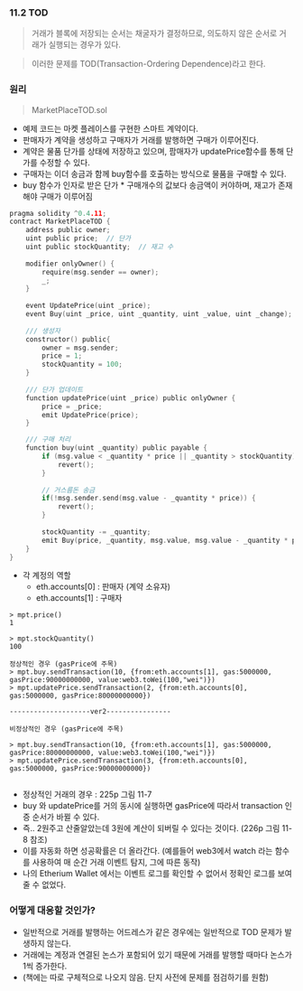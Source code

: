 ### 11.2 TOD
> 거래가 블록에 저장되는 순서는 채굴자가 결정하므로, 의도하지 않은 순서로 거래가 실행되는 경우가 있다.

> 이러한 문제를 TOD(Transaction-Ordering Dependence)라고 한다.

### 원리
> MarketPlaceTOD.sol

* 예제 코드는 마켓 플레이스를 구현한 스마트 계약이다.
* 판매자가 계약을 생성하고 구매자가 거래를 발행하면 구매가 이루어진다.
* 계약은 물품 단가를 상태에 저장하고 있으며, 팜매자가 updatePrice함수를 통해 단가를 수정할 수 있다.
* 구매자는 이더 송금과 함께 buy함수를 호출하는 방식으로 물품을 구매할 수 있다.
* buy 함수가 인자로 받은 단가 * 구매개수의 값보다 송금액이 커야하며, 재고가 존재해야 구매가 이루어짐

```c
pragma solidity ^0.4.11;
contract MarketPlaceTOD {
	address public owner;
	uint public price;	// 단가
	uint public stockQuantity;	// 재고 수
	
	modifier onlyOwner() {
		require(msg.sender == owner);
		_;
	}
	
	event UpdatePrice(uint _price);
	event Buy(uint _price, uint _quantity, uint _value, uint _change);
	
	/// 생성자
	constructor() public{
		owner = msg.sender;
		price = 1;
		stockQuantity = 100;
	}
	
	/// 단가 업데이트
	function updatePrice(uint _price) public onlyOwner {
		price = _price;
		emit UpdatePrice(price);
	}

	/// 구매 처리
	function buy(uint _quantity) public payable {
		if (msg.value < _quantity * price || _quantity > stockQuantity) {
			revert();
		}
		
		// 거스름돈 송금
		if(!msg.sender.send(msg.value - _quantity * price)) {
			revert();	
		}
		
		stockQuantity -= _quantity;
		emit Buy(price, _quantity, msg.value, msg.value - _quantity * price);
	}	
}
```

* 각 계정의 역할
  * eth.accounts[0] : 판매자 (계약 소유자)
  * eth.accounts[1] : 구매자
  
```
> mpt.price()
1

> mpt.stockQuantity()
100

정상적인 경우 (gasPrice에 주목)
> mpt.buy.sendTransaction(10, {from:eth.accounts[1], gas:5000000, gasPrice:90000000000, value:web3.toWei(100,"wei")})
> mpt.updatePrice.sendTransaction(2, {from:eth.accounts[0], gas:5000000, gasPrice:80000000000})

--------------------ver2----------------

비정상적인 경우 (gasPrice에 주목)

> mpt.buy.sendTransaction(10, {from:eth.accounts[1], gas:5000000, gasPrice:80000000000, value:web3.toWei(100,"wei")})
> mpt.updatePrice.sendTransaction(3, {from:eth.accounts[0], gas:5000000, gasPrice:90000000000})
 
```
* 정상적인 거래의 경우 : 225p 그림 11-7
* buy 와 updatePrice를 거의 동시에 실행하면 gasPrice에 따라서 transaction 인증 순서가 바뀔 수 있다. 
* 즉.. 2원주고 산줄알았는데 3원에 계산이 되버릴 수 있다는 것이다. (226p 그림 11-8 참조)
* 이를 자동화 하면 성공확률은 더 올라간다. (예를들어 web3에서 watch 라는 함수를 사용하여 매 순간 거래 이벤트 탐지, 그에 따른 동작)
* 나의 Etherium Wallet 에서는 이벤트 로그를 확인할 수 없어서 정확인 로그를 보여줄 수 없었다.

### 어떻게 대응할 것인가?
* 일반적으로 거래를 발행하는 어드레스가 같은 경우에는 일반적으로 TOD 문제가 발생하지 않는다.
* 거래에는 계정과 연결된 논스가 포함되어 있기 때문에 거래를 발행할 때마다 논스가 1씩 증가한다.
* (책에는 따로 구체적으로 나오지 않음. 단지 사전에 문제를 점검하기를 원함)
